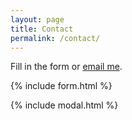 ```yaml
---
layout: page
title: Contact
permalink: /contact/
---
```



Fill in the form or [email me](mailto:{{site.email}}).

{% include form.html %}

{% include modal.html %}
